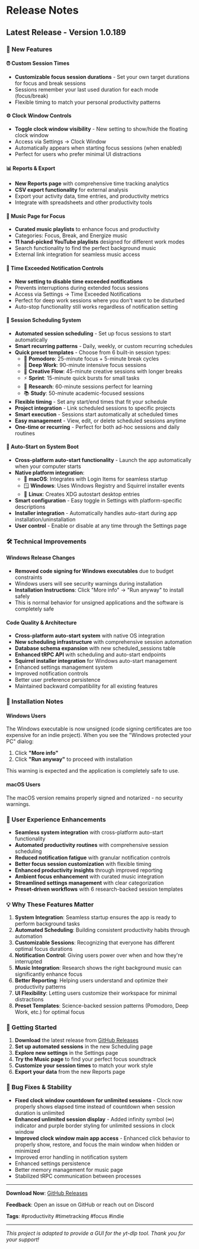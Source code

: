 # Release Notes

## Latest Release - Version 1.0.189

### 🎉 New Features

#### ⏰ Custom Session Times

- **Customizable focus session durations** - Set your own target durations for focus and break sessions
- Sessions remember your last used duration for each mode (focus/break)
- Flexible timing to match your personal productivity patterns

#### ⚙️ Clock Window Controls

- **Toggle clock window visibility** - New setting to show/hide the floating clock window
- Access via Settings → Clock Window
- Automatically appears when starting focus sessions (when enabled)
- Perfect for users who prefer minimal UI distractions

#### 📊 Reports & Export

- **New Reports page** with comprehensive time tracking analytics
- **CSV export functionality** for external analysis
- Export your activity data, time entries, and productivity metrics
- Integrate with spreadsheets and other productivity tools

#### 🎵 Music Page for Focus

- **Curated music playlists** to enhance focus and productivity
- Categories: Focus, Break, and Energize music
- **11 hand-picked YouTube playlists** designed for different work modes
- Search functionality to find the perfect background music
- External link integration for seamless music access

#### 🔕 Time Exceeded Notification Controls

- **New setting to disable time exceeded notifications**
- Prevents interruptions during extended focus sessions
- Access via Settings → Time Exceeded Notifications
- Perfect for deep work sessions where you don't want to be disturbed
- Auto-stop functionality still works regardless of notification setting

#### 📅 Session Scheduling System

- **Automated session scheduling** - Set up focus sessions to start automatically
- **Smart recurring patterns** - Daily, weekly, or custom recurring schedules
- **Quick preset templates** - Choose from 6 built-in session types:
  - 🍅 **Pomodoro**: 25-minute focus + 5-minute break cycles
  - 🎯 **Deep Work**: 90-minute intensive focus sessions
  - 🧠 **Creative Flow**: 45-minute creative sessions with longer breaks
  - ⚡ **Sprint**: 15-minute quick bursts for small tasks
  - 🔬 **Research**: 60-minute sessions perfect for learning
  - 📚 **Study**: 50-minute academic-focused sessions
- **Flexible timing** - Set any start/end times that fit your schedule
- **Project integration** - Link scheduled sessions to specific projects
- **Smart execution** - Sessions start automatically at scheduled times
- **Easy management** - View, edit, or delete scheduled sessions anytime
- **One-time or recurring** - Perfect for both ad-hoc sessions and daily routines

#### 🚀 Auto-Start on System Boot

- **Cross-platform auto-start functionality** - Launch the app automatically when your computer starts
- **Native platform integration**:
  - 🍎 **macOS**: Integrates with Login Items for seamless startup
  - 🪟 **Windows**: Uses Windows Registry and Squirrel installer events
  - 🐧 **Linux**: Creates XDG autostart desktop entries
- **Smart configuration** - Easy toggle in Settings with platform-specific descriptions
- **Installer integration** - Automatically handles auto-start during app installation/uninstallation
- **User control** - Enable or disable at any time through the Settings page

### 🛠️ Technical Improvements

#### Windows Release Changes

- **Removed code signing for Windows executables** due to budget constraints
- Windows users will see security warnings during installation
- **Installation Instructions**: Click "More info" → "Run anyway" to install safely
- This is normal behavior for unsigned applications and the software is completely safe

#### Code Quality & Architecture

- **Cross-platform auto-start system** with native OS integration
- **New scheduling infrastructure** with comprehensive session automation
- **Database schema expansion** with new scheduled_sessions table
- **Enhanced tRPC API** with scheduling and auto-start endpoints
- **Squirrel installer integration** for Windows auto-start management
- Enhanced settings management system
- Improved notification controls
- Better user preference persistence
- Maintained backward compatibility for all existing features

### 📝 Installation Notes

#### Windows Users

The Windows executable is now unsigned (code signing certificates are too expensive for an indie project). When you see the "Windows protected your PC" dialog:

1. Click **"More info"**
2. Click **"Run anyway"** to proceed with installation

This warning is expected and the application is completely safe to use.

#### macOS Users

The macOS version remains properly signed and notarized - no security warnings.

### 🎯 User Experience Enhancements

- **Seamless system integration** with cross-platform auto-start functionality
- **Automated productivity routines** with comprehensive session scheduling
- **Reduced notification fatigue** with granular notification controls
- **Better focus session customization** with flexible timing
- **Enhanced productivity insights** through improved reporting
- **Ambient focus enhancement** with curated music integration
- **Streamlined settings management** with clear categorization
- **Preset-driven workflows** with 6 research-backed session templates

### 💡 Why These Features Matter

1. **System Integration**: Seamless startup ensures the app is ready to perform background tasks
2. **Automated Scheduling**: Building consistent productivity habits through automation
3. **Customizable Sessions**: Recognizing that everyone has different optimal focus durations
4. **Notification Control**: Giving users power over when and how they're interrupted
5. **Music Integration**: Research shows the right background music can significantly enhance focus
6. **Better Reporting**: Helping users understand and optimize their productivity patterns
7. **UI Flexibility**: Letting users customize their workspace for minimal distractions
8. **Preset Templates**: Science-backed session patterns (Pomodoro, Deep Work, etc.) for optimal focus

### 🚀 Getting Started

1. **Download** the latest release from [GitHub Releases](https://github.com/your-org/yt-dlp-gui/releases)
2. **Set up automated sessions** in the new Scheduling page
3. **Explore new settings** in the Settings page
4. **Try the Music page** to find your perfect focus soundtrack
5. **Customize your session times** to match your work style
6. **Export your data** from the new Reports page

### 🐛 Bug Fixes & Stability

- **Fixed clock window countdown for unlimited sessions** - Clock now properly shows elapsed time instead of countdown when session duration is unlimited
- **Enhanced unlimited session display** - Added infinity symbol (∞) indicator and purple border styling for unlimited sessions in clock window
- **Improved clock window main app access** - Enhanced click behavior to properly show, restore, and focus the main window when hidden or minimized
- Improved error handling in notification system
- Enhanced settings persistence
- Better memory management for music page
- Stabilized tRPC communication between processes

---

**Download Now**: [GitHub Releases](https://github.com/your-org/yt-dlp-gui/releases)

**Feedback**: Open an issue on GitHub or reach out on Discord

**Tags**: #productivity #timetracking #focus #indie

---

_This project is adapted to provide a GUI for the yt-dlp tool. Thank you for your support!_
